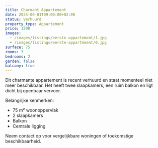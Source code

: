 ```yaml
---
title: Charmant Appartement
date: 2024-06-01T09:00:00+02:00
status: Verhuurd
property_type: Appartement
price: 1200
images:
  - /images/listings/eerste-appartement/1.jpg
  - /images/listings/eerste-appartement/0.jpg
surface: 75
rooms: 3
bedrooms: 2
garden: false
balcony: true
---
```


Dit charmante appartement is recent verhuurd en staat momenteel niet meer beschikbaar. Het heeft twee slaapkamers, een ruim balkon en ligt dicht bij openbaar vervoer.

Belangrijke kenmerken:

- 75 m² woonoppervlak
- 2 slaapkamers
- Balkon
- Centrale ligging

Neem contact op voor vergelijkbare woningen of toekomstige beschikbaarheid.
